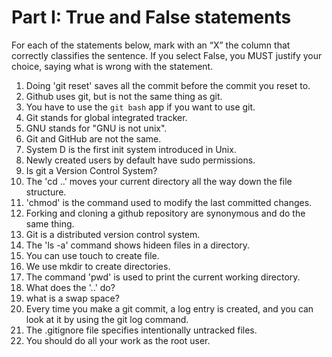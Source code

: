# Part I: True and False statements

For each of the statements below, mark with an “X” the column that correctly classifies the sentence. If you select False, you MUST justify your choice, saying what is wrong with the statement.

1. Doing 'git reset' saves all the commit before the commit you reset to.
2. Github uses git, but is not the same thing as git.
3. You have to use the `git bash` app if you want to use git.
4. Git stands for global integrated tracker.
5. GNU stands for "GNU is not unix".
6. Git and GitHub are not the same.
7. System D is the first init system introduced in Unix.
8. Newly created users by default have sudo permissions.
9. Is git a Version Control System?
10. The 'cd ..' moves your current directory all the way down the file structure.
11. 'chmod' is the command used to modify the last committed changes.
12. Forking and cloning a github repository are synonymous and do the same thing.
13. Git is a distributed version control system.
14. The 'ls -a' command shows hideen files in a directory.
15. You can use touch to create file.
16. We use mkdir to create directories.
17. The command 'pwd' is used to print the current working directory.
18. What does the '..' do?
19. what is a swap space?
20. Every time you make a git commit, a log entry is created, and you can look at it by using the git log command.
21. The .gitignore file specifies intentionally untracked files.
22. You should do all your work as the root user.